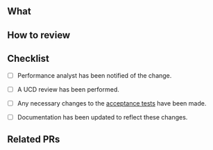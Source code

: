 ## What

<!-- Describe what you have changed and why -->

## How to review

<!-- Describe the steps required to review this PR.
For example:

1. Code Review
1. Deploy to sandpit with `./deploy-sandpit.sh -a`
1. Ensure that resources `x`, `y` and `z` were not changed
1. Visit [some url](https://some.sandpit.url/to/visit)
1. Log in
1. Ensure `x` message appears in a modal
-->

## Checklist

<!-- Performance analysis notice
Make sure that a performance analyst colleague in your team has been informed of any changes to the user interfaces or user journeys.

Delete this item if the PR does not change any UI or user journeys.
-->

- [ ] Performance analyst has been notified of the change.

<!-- UCD review
Changes to the user journeys, the UI or content should be reviewed by Content Design and Interaction Design before being merged.

This is to ensure:
- They have an opportunity to confirm the implementation meets expectations.
  - For example, how error screens appear and whether invalid entries can be amended.
- They can make any necessary changes to Figma designs.

It is also important that new features have a full end-to-end journey review before going live. Ensure this is done before enabling a feature flag that changes the frontend.

Contact UCD colleagues in the Authentication team to identify the best way to approach the review.

If including screenshots in the PR description, include those representing error states. Here are some examples:
- a PR that uses tables to display the screenshots https://github.com/govuk-one-login/authentication-frontend/pull/1187
- a PR that uses a dropdown to display the screenshots https://github.com/alphagov/di-infrastructure/pull/578

You can find example PRs from this repository that include screenshots through this search: https://github.com/govuk-one-login/authentication-frontend/pulls?q=is%3Apr+screenshots+is%3Aclosed+is%3Amerged

Delete this item if the PR does not change the UI.
-->

- [ ] A UCD review has been performed.

<!-- Acceptance tests have been updated
This is to avoid failures occurring after a merge. The types of changes that may impact acceptance tests might be:

- changes to user journeys
- changes to the text of page titles
- changes to the text of interactive elements (such as links).

The Test Engineers on the Authentication Team will be happy to discuss any changes if you're unsure.
-->

- [ ] Any necessary changes to the [acceptance tests](https://github.com/govuk-one-login/authentication-acceptance-tests) have been made.

<!-- Associated documentation has been updated
This might include updates to the README.md, Confluence pages etc.
-->

- [ ] Documentation has been updated to reflect these changes.

## Related PRs

<!-- Links to PRs in other repositories that are relevant to this PR.

This could be:
  - PRs that depend on this one
  - PRs this one depends on
  - If this work is being duplicated in other repos, other PRs
  - PRs which just provide context to this one. -->

<!-- Delete this section if not needed! -->
